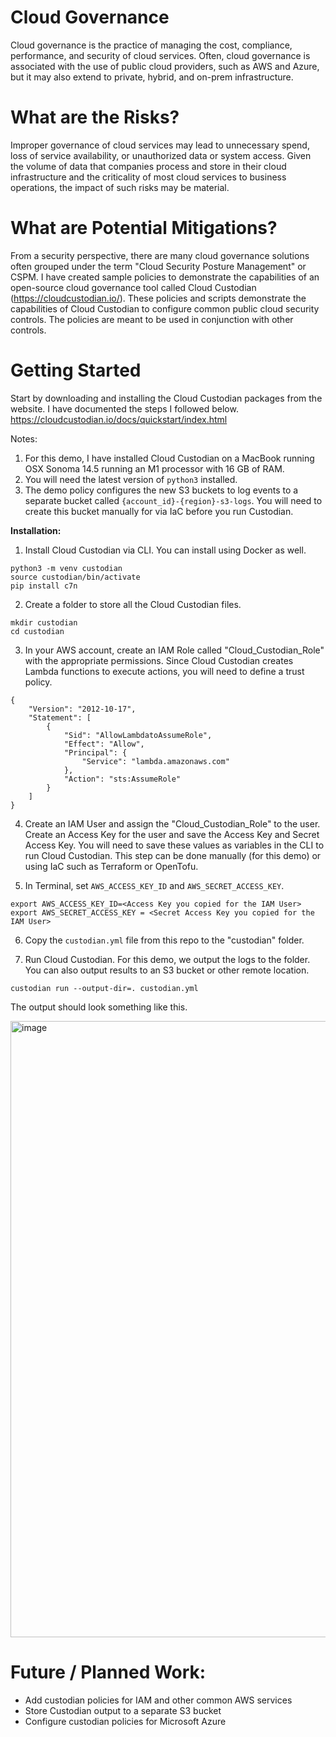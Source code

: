 # Cloud Governance
Cloud governance is the practice of managing the cost, compliance, performance, and security of cloud services. Often, cloud governance is associated with the use of public cloud providers, such as AWS and Azure, but it may also extend to private, hybrid, and on-prem infrastructure. 
 
# What are the Risks?
Improper governance of cloud services may lead to unnecessary spend, loss of service availability, or unauthorized data or system access. Given the volume of data that companies process and store in their cloud infrastructure and the criticality of most cloud services to business operations, the impact of such risks may be material.

# What are Potential Mitigations?
From a security perspective, there are many cloud governance solutions often grouped under the term "Cloud Security Posture Management" or CSPM. I have created sample policies to demonstrate the capabilities of an open-source cloud governance tool called Cloud Custodian (https://cloudcustodian.io/). These policies and scripts demonstrate the capabilities of Cloud Custodian to configure common public cloud security controls. The policies are meant to be used in conjunction with other controls.

# Getting Started
Start by downloading and installing the Cloud Custodian packages from the website. I have documented the steps I followed below.
https://cloudcustodian.io/docs/quickstart/index.html

Notes: 
1. For this demo, I have installed Cloud Custodian on a MacBook running OSX Sonoma 14.5 running an M1 processor with 16 GB of RAM.
2. You will need the latest version of `python3` installed.
3. The demo policy configures the new S3 buckets to log events to a separate bucket called `{account_id}-{region}-s3-logs`. You will need to create this bucket manually for via IaC before you run Custodian.

**Installation:**
1. Install Cloud Custodian via CLI. You can install using Docker as well.

```
python3 -m venv custodian
source custodian/bin/activate
pip install c7n
```

2. Create a folder to store all the Cloud Custodian files.

```
mkdir custodian
cd custodian
```

3. In your AWS account, create an IAM Role called "Cloud_Custodian_Role" with the appropriate permissions. Since Cloud Custodian creates Lambda functions to execute actions, you will need to define a trust policy.

```
{
    "Version": "2012-10-17",
    "Statement": [
        {
            "Sid": "AllowLambdatoAssumeRole",
            "Effect": "Allow",
            "Principal": {
                "Service": "lambda.amazonaws.com"
            },
            "Action": "sts:AssumeRole"
        }
    ]
}
```

4. Create an IAM User and assign the "Cloud_Custodian_Role" to the user. Create an Access Key for the user and save the Access Key and Secret Access Key. You will need to save these values as variables in the CLI to run Cloud Custodian. This step can be done manually (for this demo) or using IaC such as Terraform or OpenTofu.

5. In Terminal, set `AWS_ACCESS_KEY_ID` and `AWS_SECRET_ACCESS_KEY`.

```
export AWS_ACCESS_KEY_ID=<Access Key you copied for the IAM User>
export AWS_SECRET_ACCESS_KEY = <Secret Access Key you copied for the IAM User>
```

6. Copy the `custodian.yml` file from this repo to the "custodian" folder.

7. Run Cloud Custodian. For this demo, we output the logs to the folder. You can also output results to an S3 bucket or other remote location.

```
custodian run --output-dir=. custodian.yml
```

The output should look something like this.

<img width="986" alt="image" src="https://github.com/user-attachments/assets/b7c7cd71-373d-466b-a07e-def77ebb59b5" />

# Future / Planned Work:
- Add custodian policies for IAM and other common AWS services
- Store Custodian output to a separate S3 bucket
- Configure custodian policies for Microsoft Azure
